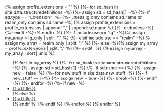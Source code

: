 
<!-- Use for sorted flat list  Extension allows for highlighting new stuff using include parameter -->
{% assign profile_extensions = "" %}
{%- for sd_hash in site.data.structuredefinitions -%}
  {%- assign sd = sd_hash[1] -%}
  {%- if sd.type == "Extension" -%}
{%- unless ig_only contains sd.name or realm_only contains sd.name -%}
    {% assign profile_extensions = profile_extensions | append: "," | append: sd.name %}
{%- endunless -%}
  {%- endif -%}
{% endfor %}
{%- if include.use == "ig" -%}{% assign my_array = ig_only | split: "," %}
{%- elsif include.use == "realm" -%}{% assign my_array = realm_only | split: "," %}
{%- else -%}{% assign my_array = profile_extensions | split: "," %} <!-- include.use == "profile" -->
{%- endif -%}
{% assign my_array = my_array | sort | uniq %}
<ul>
  {% for i in my_array %}
    {%- for sd_hash in site.data.structuredefinitions -%}
      {%- assign sd = sd_hash[1] -%}
      {%- if sd.name == i %}
        {%- assign new = false -%}
        {%- for new_stuff in site.data.new_stuff -%}
          {%- if new_stuff == i -%}
            {%- assign new = true -%}
            {%- break -%}
          {%- endif -%}
        {%- endfor -%}
        {%- if new -%}
          <li>
            <a href="{{sd.path}}">
              <span class="bg-success" markdown="1">{{ sd.title }}</span><!-- new-content --></a>
          </li>
        {% else %}
          <li>
            <a href="{{sd.path}}">{{ sd.title }}</a>
          </li>
        {% endif %}
      {% endif %}
    {% endfor %}
  {% endfor %}
</ul>
